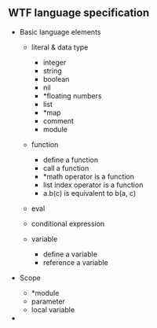 ## WTF language specification

- Basic language elements
  - literal & data type
    - integer
    - string
    - boolean
    - nil
    - \*floating numbers
    - list
    - \*map
    - comment
    - module
  - function
    - define a function
    - call a function
    - \*math operator is a function
    - list index operator is a function
    - a.b(c) is equivalent to b(a, c)
  - eval
    
  - conditional expression
  
  - variable
    - define a variable
    - reference a variable

- Scope
    - \*module
    - parameter
    - local variable

- 


